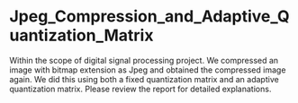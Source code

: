 # Jpeg_Compression_and_Adaptive_Quantization_Matrix
Within the scope of digital signal processing project. We compressed an image with bitmap extension as Jpeg and obtained the compressed image again. We did this using both a fixed quantization matrix and an adaptive quantization matrix. Please review the report for detailed explanations.
